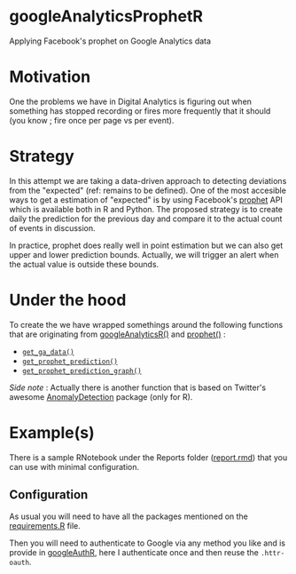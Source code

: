 # googleAnalyticsProphetR
Applying Facebook's prophet on Google Analytics data

# Motivation
One the problems we have in Digital Analytics is figuring out when something has stopped recording or fires more frequently that it should (you know ; fire once per page vs per event).

# Strategy
In this attempt we are taking a data-driven approach to detecting deviations from the "expected" (ref: remains to be defined). One of the most accesible ways to get a estimation of "expected" is by using Facebook's [prophet]() API which is available both in R and Python. The proposed strategy is to create daily the prediction for the previous day and compare it to the actual count of events in discussion.

In practice, prophet does really well in point estimation but we can also get upper and lower prediction bounds. Actually, we will trigger an alert when the actual value is outside these bounds.

# Under the hood
To create the we have wrapped somethings around the following functions that are originating from [googleAnalyticsR()]() and [prophet()]() :

- [`get_ga_data()`]()
- [`get_prophet_prediction()`]()
- [`get_prophet_prediction_graph()`]()

*Side note* : Actually there is another function that is based on Twitter's awesome [AnomalyDetection]() package (only for R).

# Example(s)
There is a sample RNotebook under the Reports folder ([report.rmd]()) that you can use with minimal configuration.

## Configuration
As usual you will need to have all the packages mentioned on the [requirements.R]() file.

Then you will need to authenticate to Google via any method you like and is provide in [googleAuthR](), here I authenticate once and then reuse the `.httr-oauth`.
